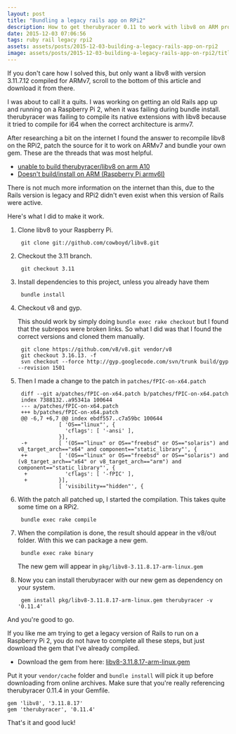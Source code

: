 ```yaml
---
layout: post
title: "Bundling a legacy rails app on RPi2"
description: How to get therubyracer 0.11 to work with libv8 on ARM processor architecture.
date: 2015-12-03 07:06:56
tags: ruby rail legacy rpi2 
assets: assets/posts/2015-12-03-building-a-legacy-rails-app-on-rpi2
image: assets/posts/2015-12-03-building-a-legacy-rails-app-on-rpi2/title.jpg
---
```


If you don't care how I solved this, but only want a libv8 with version 3.11.7.12 compiled for ARMv7, scroll to the bottom of this article and download it from there.

I was about to call it a quits. I was working on getting an old Rails app up and running on a Raspberry Pi 2, when it was failing during bundle install. therubyracer was failing to compile its native extensions with libv8 because it tried to compile for i64 when the correct architecture is armv7.

After researching a bit on the internet I found the answer to recompile libv8 on the RPi2, patch the source for it to work on ARMv7 and bundle your own gem. These are the threads that was most helpful.

* [unable to build therubyracer/libv8 on arm A10](https://github.com/cowboyd/therubyracer/issues/255)
* [Doesn't build/install on ARM (Raspberry Pi armv6I)](https://github.com/cowboyd/therubyracer/issues/257)

There is not much more information on the internet than this, due to the Rails version is legacy and RPi2 didn't even exist when this version of Rails were active.

Here's what I did to make it work.

1. Clone libv8 to your Raspberry Pi.

        git clone git://github.com/cowboyd/libv8.git

2. Checkout the 3.11 branch.

        git checkout 3.11

3. Install dependencies to this project, unless you already have them

        bundle install

4. Checkout v8 and gyp.

    This should work by simply doing `bundle exec rake checkout` but I found that the subrepos were broken links. So what I did was that I found the correct versions and cloned them manually.

        git clone https://github.com/v8/v8.git vendor/v8
        git checkout 3.16.13. -f
        svn checkout --force http://gyp.googlecode.com/svn/trunk build/gyp --revision 1501

5. Then I made a change to the patch in `patches/fPIC-on-x64.patch` 

        diff --git a/patches/fPIC-on-x64.patch b/patches/fPIC-on-x64.patch
        index 7388132..a95341a 100644
        --- a/patches/fPIC-on-x64.patch
        +++ b/patches/fPIC-on-x64.patch
        @@ -6,7 +6,7 @@ index ebdf557..c7a59bc 100644
                    [ 'OS=="linux"', {
                      'cflags': [ '-ansi' ],
                    }],
        -+          [ '(OS=="linux" or OS=="freebsd" or OS=="solaris") and v8_target_arch=="x64" and component=="static_library"', {
        ++          [ '(OS=="linux" or OS=="freebsd" or OS=="solaris") and (v8_target_arch=="x64" or v8_target_arch=="arm") and component=="static_library"', {
         +            'cflags': [ '-fPIC' ],
         +          }],
                    [ 'visibility=="hidden"', {

6. With the patch all patched up, I started the compilation. This takes quite some time on a RPi2.

        bundle exec rake compile

7. When the compilation is done, the result should appear in the v8/out folder. With this we can package a new gem.

        bundle exec rake binary

    The new gem will appear in `pkg/libv8-3.11.8.17-arm-linux.gem`

8. Now you can install therubyracer with our new gem as dependency on your system.

        gem install pkg/libv8-3.11.8.17-arm-linux.gem therubyracer -v '0.11.4'

And you're good to go.

If you like me am trying to get a legacy version of Rails to run on a Raspberry Pi 2, you do not have to complete all these steps, but just download the gem that I've already compiled.

* Download the gem from here: [libv8-3.11.8.17-arm-linux.gem](https://github.com/rubriks/r3pl4y/tree/master/vendor/cache)

Put it your `vendor/cache` folder and `bundle install` will pick it up before downloading from online archives. Make sure that you're really referencing therubyracer 0.11.4 in your Gemfile.

    gem 'libv8', '3.11.8.17'
    gem 'therubyracer', '0.11.4'

That's it and good luck!

